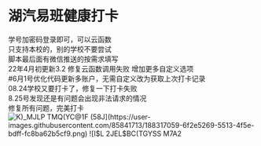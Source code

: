 # 湖汽易班健康打卡  
学号加密码登录即可，可以云函数  
只支持本校的，别的学校不要尝试  
脚本最后面有微信推送的按需求填写  
22年4月初更新3.2 修复云函数调用失败 增加更多自定义选项  
#6月1号优化代码更新多账户，无需自定义改为获取上次打卡记录  
08.24学校又要打卡了，修复一下打卡失败  
8.25号发现还是有问题会出现非法请求的情况  
修复所有问题，完美打卡  
![K)_MJLP TMQ(`YC@1F (58J](https://user-images.githubusercontent.com/85841713/188317059-6f2e5269-5513-4f5e-bdff-fc8ba62b5cf9.png)
![I$L 2JEL$BC(T`GYSS M7A2](https://user-images.githubusercontent.com/85841713/188317064-f173b3f9-6d4d-48c5-bd9d-81598179760f.png)  
